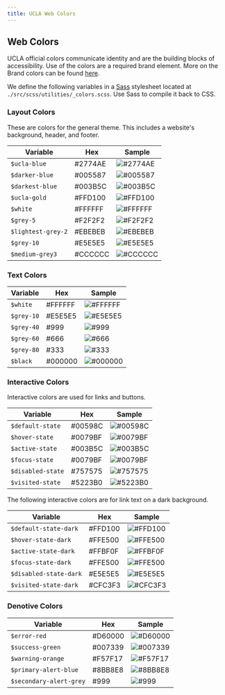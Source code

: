 ```yaml
---
title: UCLA Web Colors
---
```


## Web Colors

UCLA official colors communicate identity and are the building blocks of accessibility. Use of the colors are a required brand element. More on the Brand colors can be found [here](http://brand.ucla.edu/identity/colors).

We define the following variables in a [Sass](https://sass-lang.com/) stylesheet located at `./src/scss/utilities/_colors.scss`. Use Sass to compile it back to CSS.

### Layout Colors

These are colors for the general theme. This includes a website's  background, header, and footer.

Variable | Hex | Sample
------------ | ------------- | -------------
`$ucla-blue` | #2774AE | ![#2774AE](https://via.placeholder.com/15/2774AE/000000?text=+)
`$darker-blue` | #005587 | ![#005587](https://via.placeholder.com/15/005587/000000?text=+)
`$darkest-blue` | #003B5C | ![#003B5C](https://via.placeholder.com/15/003B5C/000000?text=+)
`$ucla-gold` | #FFD100 | ![#FFD100](https://via.placeholder.com/15/FFD100/000000?text=+)
`$white` | #FFFFFF | ![#FFFFFF](https://via.placeholder.com/15/FFFFFF/000000?text=+)
`$grey-5` | #F2F2F2 | ![#F2F2F2](https://via.placeholder.com/15/F2F2F2/000000?text=+)
`$lightest-grey-2` | #EBEBEB | ![#EBEBEB](https://via.placeholder.com/15/EBEBEB/000000?text=+)
`$grey-10` | #E5E5E5 | ![#E5E5E5](https://via.placeholder.com/15/E5E5E5/000000?text=+)
`$medium-grey3` | #CCCCCC | ![#CCCCCC](https://via.placeholder.com/15/CCCCCC/000000?text=+)

### Text Colors

Variable | Hex | Sample
------------ | ------------- | -------------
`$white` | #FFFFFF | ![#FFFFFF](https://via.placeholder.com/15/FFFFFF/000000?text=+)
`$grey-10` | #E5E5E5 | ![#E5E5E5](https://via.placeholder.com/15/E5E5E5/000000?text=+)
`$grey-40` | #999 | ![#999](https://via.placeholder.com/15/999/000000?text=+)
`$grey-60` | #666 | ![#666](https://via.placeholder.com/15/666/000000?text=+)
`$grey-80` | #333 | ![#333](https://via.placeholder.com/15/333/000000?text=+)
`$black` | #000000 | ![#000000](https://via.placeholder.com/15/000000/000000?text=+)

### Interactive Colors

Interactive colors are used for links and buttons.

Variable | Hex | Sample
------------ | ------------- | -------------
`$default-state` | #00598C | ![#00598C](https://via.placeholder.com/15/00598C/000000?text=+)
`$hover-state` | #0079BF | ![#0079BF](https://via.placeholder.com/15/0079BF/000000?text=+)
`$active-state` | #003B5C | ![#003B5C](https://via.placeholder.com/15/003B5C/000000?text=+)
`$focus-state` | #0079BF | ![#0079BF](https://via.placeholder.com/15/0079BF/000000?text=+)
`$disabled-state` | #757575 | ![#757575](https://via.placeholder.com/15/757575/000000?text=+)
`$visited-state` | #5223B0 | ![#5223B0](https://via.placeholder.com/15/5223B0/000000?text=+)

The following interactive colors are for link text on a dark background.

Variable | Hex | Sample
------------ | ------------- | -------------
`$default-state-dark` | #FFD100 | ![#FFD100](https://via.placeholder.com/15/FFD100/000000?text=+)
`$hover-state-dark` | #FFE500 | ![#FFE500](https://via.placeholder.com/15/FFE500/000000?text=+)
`$active-state-dark` | #FFBF0F | ![#FFBF0F](https://via.placeholder.com/15/FFBF0F/000000?text=+)
`$focus-state-dark` | #FFE500 | ![#FFE500](https://via.placeholder.com/15/FFE500/000000?text=+)
`$disabled-state-dark` | #E5E5E5 | ![#E5E5E5](https://via.placeholder.com/15/E5E5E5/000000?text=+)
`$visited-state-dark` | #CFC3F3 | ![#CFC3F3](https://via.placeholder.com/15/CFC3F3/000000?text=+)

### Denotive Colors

Variable | Hex | Sample
------------ | ------------- | -------------
`$error-red` | #D60000 | ![#D60000](https://via.placeholder.com/15/D60000/000000?text=+)
`$success-green` | #007339 | ![#007339](https://via.placeholder.com/15/007339/000000?text=+)
`$warning-orange` | #F57F17 | ![#F57F17](https://via.placeholder.com/15/F57F17/000000?text=+)
`$primary-alert-blue` | #8BB8E8 | ![#8BB8E8](https://via.placeholder.com/15/8BB8E8/000000?text=+)
`$secondary-alert-grey` | #999 | ![#999](https://via.placeholder.com/15/999/000000?text=+)
